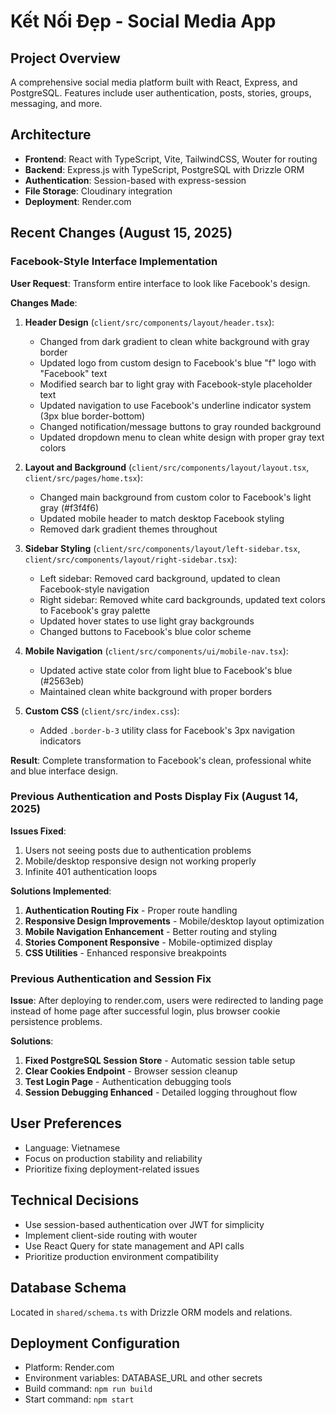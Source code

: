 # Kết Nối Đẹp - Social Media App

## Project Overview
A comprehensive social media platform built with React, Express, and PostgreSQL. Features include user authentication, posts, stories, groups, messaging, and more.

## Architecture
- **Frontend**: React with TypeScript, Vite, TailwindCSS, Wouter for routing
- **Backend**: Express.js with TypeScript, PostgreSQL with Drizzle ORM
- **Authentication**: Session-based with express-session
- **File Storage**: Cloudinary integration
- **Deployment**: Render.com

## Recent Changes (August 15, 2025)

### Facebook-Style Interface Implementation
**User Request**: Transform entire interface to look like Facebook's design.

**Changes Made**:
1. **Header Design** (`client/src/components/layout/header.tsx`):
   - Changed from dark gradient to clean white background with gray border
   - Updated logo from custom design to Facebook's blue "f" logo with "Facebook" text
   - Modified search bar to light gray with Facebook-style placeholder text
   - Updated navigation to use Facebook's underline indicator system (3px blue border-bottom)
   - Changed notification/message buttons to gray rounded background
   - Updated dropdown menu to clean white design with proper gray text colors

2. **Layout and Background** (`client/src/components/layout/layout.tsx`, `client/src/pages/home.tsx`):
   - Changed main background from custom color to Facebook's light gray (#f3f4f6)
   - Updated mobile header to match desktop Facebook styling
   - Removed dark gradient themes throughout

3. **Sidebar Styling** (`client/src/components/layout/left-sidebar.tsx`, `client/src/components/layout/right-sidebar.tsx`):
   - Left sidebar: Removed card background, updated to clean Facebook-style navigation
   - Right sidebar: Removed white card backgrounds, updated text colors to Facebook's gray palette
   - Updated hover states to use light gray backgrounds
   - Changed buttons to Facebook's blue color scheme

4. **Mobile Navigation** (`client/src/components/ui/mobile-nav.tsx`):
   - Updated active state color from light blue to Facebook's blue (#2563eb)
   - Maintained clean white background with proper borders

5. **Custom CSS** (`client/src/index.css`):
   - Added `.border-b-3` utility class for Facebook's 3px navigation indicators

**Result**: Complete transformation to Facebook's clean, professional white and blue interface design.

### Previous Authentication and Posts Display Fix (August 14, 2025)
**Issues Fixed**:
1. Users not seeing posts due to authentication problems
2. Mobile/desktop responsive design not working properly 
3. Infinite 401 authentication loops

**Solutions Implemented**:
1. **Authentication Routing Fix** - Proper route handling
2. **Responsive Design Improvements** - Mobile/desktop layout optimization  
3. **Mobile Navigation Enhancement** - Better routing and styling
4. **Stories Component Responsive** - Mobile-optimized display
5. **CSS Utilities** - Enhanced responsive breakpoints

### Previous Authentication and Session Fix
**Issue**: After deploying to render.com, users were redirected to landing page instead of home page after successful login, plus browser cookie persistence problems.

**Solutions**:
1. **Fixed PostgreSQL Session Store** - Automatic session table setup
2. **Clear Cookies Endpoint** - Browser session cleanup
3. **Test Login Page** - Authentication debugging tools
4. **Session Debugging Enhanced** - Detailed logging throughout flow

## User Preferences
- Language: Vietnamese
- Focus on production stability and reliability
- Prioritize fixing deployment-related issues

## Technical Decisions
- Use session-based authentication over JWT for simplicity
- Implement client-side routing with wouter
- Use React Query for state management and API calls
- Prioritize production environment compatibility

## Database Schema
Located in `shared/schema.ts` with Drizzle ORM models and relations.

## Deployment Configuration
- Platform: Render.com
- Environment variables: DATABASE_URL and other secrets
- Build command: `npm run build`
- Start command: `npm start`